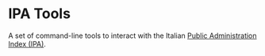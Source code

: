# IPA Tools

A set of command-line tools to interact with the Italian [Public Administration Index (IPA)](https://indicepa.gov.it/).
